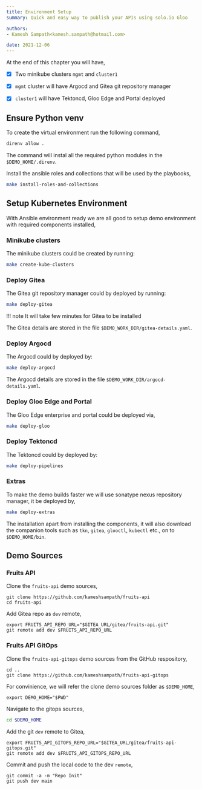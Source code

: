 ```yaml
---
title: Environment Setup
summary: Quick and easy way to publish your APIs using solo.io Gloo 

authors:
- Kamesh Sampath<kamesh.sampath@hotmail.com>

date: 2021-12-06
---
```


At the end of this chapter you will have,

- [x] Two minikube clusters `mgmt` and `cluster1`

- [x] `mgmt` cluster will have Argocd and Gitea git repository manager

- [x] `cluster1` will have Tektoncd, Gloo Edge and Portal deployed

## Ensure Python venv

To create the virtual environment run the following command,

```bash
direnv allow .
```

The command will instal all the required python modules in the `$DEMO_HOME/.direnv`.

Install the ansible roles and collections that will be used by the playbooks,

```bash
make install-roles-and-collections
```

## Setup Kubernetes Environment

With Ansible environment ready we are all good to setup demo environment with required components installed,

### Minikube clusters

The minikube clusters could be created by running:

```bash
make create-kube-clusters
```

### Deploy Gitea

The Gitea git repository manager could by deployed by running:

```bash
make deploy-gitea
```

!!! note
    It will take few minutes for Gitea to be installed

The Gitea details are stored in the file `$DEMO_WORK_DIR/gitea-details.yaml`.

### Deploy Argocd

The Argocd could by deployed by:

```bash
make deploy-argocd
```

The Argocd details are stored in the file `$DEMO_WORK_DIR/argocd-details.yaml`.

### Deploy Gloo Edge and Portal

The Gloo Edge enterprise and portal could be deployed via,

```bash
make deploy-gloo
```

### Deploy Tektoncd

The Tektoncd could by deployed by:

```bash
make deploy-pipelines
```

### Extras

To make the demo builds faster we will use sonatype nexus repository manager, it be deployed by,

```bash
make deploy-extras
```

The installation apart from installing the components, it will also download the companion tools such as `tkn`, `gitea`, `glooctl`, `kubectl` etc., on to `$DEMO_HOME/bin`.

## Demo Sources

### Fruits API

Clone the `fruits-api` demo sources,

```shell
git clone https://github.com/kameshsampath/fruits-api
cd fruits-api
```

Add Gitea repo as `dev` remote,

```shell
export FRUITS_API_REPO_URL="$GITEA_URL/gitea/fruits-api.git"
git remote add dev $FRUITS_API_REPO_URL
```

### Fruits API GitOps

Clone the `fruits-api-gitops` demo sources from the GitHub respository,

```shell
cd ..
git clone https://github.com/kameshsampath/fruits-api-gitops
```

For convinience, we will refer the clone demo sources folder as `$DEMO_HOME`,

```shell
export DEMO_HOME="$PWD"
```

Navigate to the gitops sources,

```bash
cd $DEMO_HOME
```

Add the git `dev` remote to Gitea,

```shell
export FRUITS_API_GITOPS_REPO_URL="$GITEA_URL/gitea/fruits-api-gitops.git"
git remote add dev $FRUITS_API_GITOPS_REPO_URL
```

Commit and push the local code to the dev `remote`,

```shell
git commit -a -m "Repo Init"
git push dev main
```
